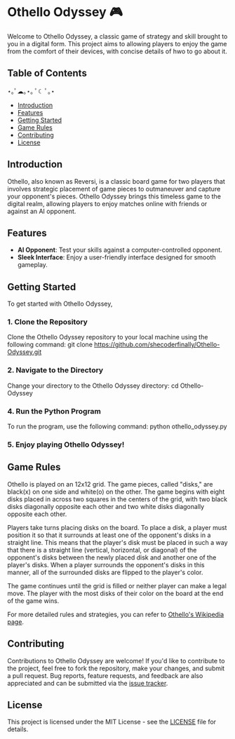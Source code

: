 # Othello Odyssey 🎮

Welcome to Othello Odyssey, a classic game of strategy and skill brought to you in a digital form. This project aims to allowing players to enjoy the game from the comfort of their devices, with concise details of hwo to go about it.

## Table of Contents
⋆｡ﾟ☁︎｡⋆｡ ﾟ☾ ﾟ｡⋆

- [Introduction](#introduction)
- [Features](#features)
- [Getting Started](#getting-started)
- [Game Rules](#game-rules)
- [Contributing](#contributing)
- [License](#license)

## Introduction

Othello, also known as Reversi, is a classic board game for two players that involves strategic placement of game pieces to outmaneuver and capture your opponent's pieces. Othello Odyssey brings this timeless game to the digital realm, allowing players to enjoy matches online with friends or against an AI opponent.

## Features
- **AI Opponent**: Test your skills against a computer-controlled opponent.
- **Sleek Interface**: Enjoy a user-friendly interface designed for smooth gameplay.

## Getting Started
To get started with Othello Odyssey, 

### 1. Clone the Repository

Clone the Othello Odyssey repository to your local machine using the following command:
git clone https://github.com/shecoderfinally/Othello-Odyssey.git


### 2. Navigate to the Directory

Change your directory to the Othello Odyssey directory:
cd Othello-Odyssey

### 4. Run the Python Program

To run the program, use the following command:
python othello_odyssey.py

### 5. Enjoy playing Othello Odyssey!

## Game Rules

Othello is played on an 12x12 grid. The game pieces, called "disks," are black(x) on one side and white(o) on the other. The game begins with eight disks placed in across two squares in the centers of the grid, with two black disks diagonally opposite each other and two white disks diagonally opposite each other.

Players take turns placing disks on the board. To place a disk, a player must position it so that it surrounds at least one of the opponent's disks in a straight line. This means that the player's disk must be placed in such a way that there is a straight line (vertical, horizontal, or diagonal) of the opponent's disks between the newly placed disk and another one of the player's disks. When a player surrounds the opponent's disks in this manner, all of the surrounded disks are flipped to the player's color.

The game continues until the grid is filled or neither player can make a legal move. The player with the most disks of their color on the board at the end of the game wins.

For more detailed rules and strategies, you can refer to [Othello's Wikipedia page](https://en.wikipedia.org/wiki/Reversi).

## Contributing

Contributions to Othello Odyssey are welcome! If you'd like to contribute to the project, feel free to fork the repository, make your changes, and submit a pull request. Bug reports, feature requests, and feedback are also appreciated and can be submitted via the [issue tracker](https://github.com/shecoderfinally/Othello-Odyssey/issues).

## License

This project is licensed under the MIT License - see the [LICENSE](https://github.com/shecoderfinally/Othello-Odyssey/blob/main/LICENSE) file for details.
